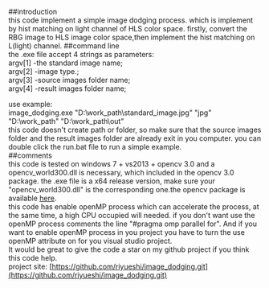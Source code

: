 ##introduction   
this code implement a simple image dodging process. which is implement by hist matching on light channel of HLS color space. firstly, convert the RBG image to HLS image color space,then implement the hist matching on L(light) channel.
##command line   
the .exe file accept 4 strings as parameters:   
argv[1]  -the standard image name;   
argv[2]  -image type.;   
argv[3]  -source images folder name;   
argv[4]  -result images folder name;   
   
use example:   
image_dodging.exe "D:\\work_path\\standard_image.jpg" "jpg" "D:\\work_path" "D:\\work_path\\out"   
this code doesn't create path or folder, so make sure that the source images folder and the result images folder are already exit in you computer.
you can double click the run.bat file to run a simple example.   
##comments   
this code is tested on windows 7 + vs2013 + opencv 3.0 and a opencv_world300.dll is necessary, which included in the opencv 3.0 package. the .exe file is a x64 release version, make sure your "opencv_world300.dll" is the corresponding one.the opencv package is available [here](http://sourceforge.net/projects/opencvlibrary/files/opencv-win/3.0.0/opencv-3.0.0.exe/download).    
this code has enable openMP process which can accelerate the process, at the same time, a high CPU occupied will needed. if you don't want use the openMP process comments the line "#pragma omp parallel for". And if you want to enable openMP process in you project you have to turn the use openMP attribute on for you visual studio project.   
It would be great to give the code a star on my github project if you think this code help.  
project site: [https://github.com/riyueshi/image_dodging.git](https://github.com/riyueshi/image_dodging.git)